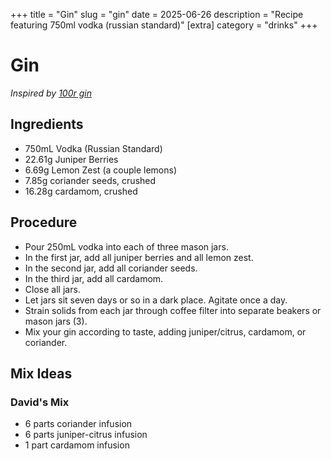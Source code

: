 ﻿+++
title = "Gin"
slug = "gin"
date = 2025-06-26
description = "Recipe featuring 750ml vodka (russian standard)"
[extra]
  category = "drinks"
+++

# Gin

*Inspired by [100r gin](gemini://gemini.circumlunar.space/users/hundredrabbits/gin.gmi)*

## Ingredients
* 750mL Vodka (Russian Standard)
* 22.61g Juniper Berries
* 6.69g Lemon Zest (a couple lemons)
* 7.85g coriander seeds, crushed
* 16.28g cardamom, crushed

## Procedure
* Pour 250mL vodka into each of three mason jars.
* In the first jar, add all juniper berries and all lemon zest.
* In the second jar, add all coriander seeds.
* In the third jar, add all cardamom.
* Close all jars.
* Let jars sit seven days or so in a dark place. Agitate once a day.
* Strain solids from each jar through coffee filter into separate beakers or mason jars (3).
* Mix your gin according to taste, adding juniper/citrus, cardamom, or coriander.

## Mix Ideas

### David's Mix
* 6 parts coriander infusion
* 6 parts juniper-citrus infusion
* 1 part cardamom infusion